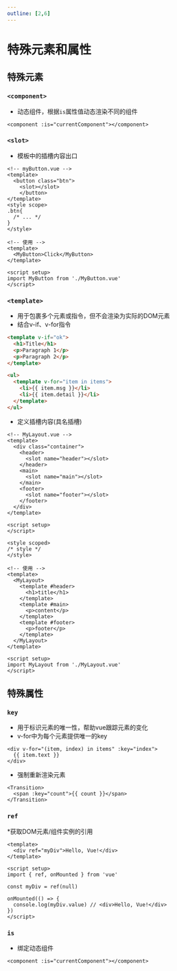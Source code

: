 ```yaml
---
outline: [2,6]
---
```

# 特殊元素和属性
## 特殊元素
### `<component>`
* 动态组件，根据`is`属性值动态渲染不同的组件
```vue
<component :is="currentComponent"></component>
```
### `<slot>`
* 模板中的插槽内容出口
```vue
<!-- myButton.vue -->
<template>
  <button class="btn">
  	<slot></slot>
	</button>
</template>
<style scope>
.btn{
  /* ... */
}
</style>

<!-- 使用 -->
<template>
  <MyButton>Click</MyButton>
</template>

<script setup>
import MyButton from './MyButton.vue'
</script>
```
### `<template>`
* 用于包裹多个元素或指令，但不会渲染为实际的DOM元素
* 结合v-if、v-for指令
```html
<template v-if="ok">
  <h1>Title</h1>
  <p>Paragraph 1</p>
  <p>Paragraph 2</p>
</template>

<ul>
  <template v-for="item in items">
    <li>{{ item.msg }}</li>
    <li>{{ item.detail }}</li>
  </template>
</ul>
```
* 定义插槽内容(具名插槽)
```vue
<!-- MyLayout.vue -->
<template>
  <div class="container">
    <header>
      <slot name="header"></slot>
    </header>
    <main>
      <slot name="main"></slot>
    </main>
    <footer>
      <slot name="footer"></slot>
    </footer>
  </div>
</template>

<script setup>
</script>

<style scoped>
/* style */
</style>

<!-- 使用 -->
<template>
  <MyLayout>
    <template #header>
      <h1>title</h1>
    </template>
    <template #main>
      <p>content</p>
    </template>
    <template #footer>
      <p>footer</p>
    </template>
  </MyLayout>
</template>

<script setup>
import MyLayout from './MyLayout.vue'
</script>
```
## 特殊属性
### `key`
* 用于标识元素的唯一性，帮助vue跟踪元素的变化
* v-for中为每个元素提供唯一的key
```vue
<div v-for="(item, index) in items" :key="index">
  {{ item.text }}
</div>
```
* 强制重新渲染元素
```vue
<Transition>
  <span :key="count">{{ count }}</span>
</Transition>
```
### `ref`
*获取DOM元素/组件实例的引用
```vue
<template>
  <div ref="myDiv">Hello, Vue!</div>
</template>

<script setup>
import { ref, onMounted } from 'vue'

const myDiv = ref(null)

onMounted(() => {
  console.log(myDiv.value) // <div>Hello, Vue!</div>
})
</script>
```
### `is`
* 绑定动态组件
```vue
<component :is="currentComponent"></component>
```
